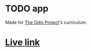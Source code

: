 # TODO app 

Made for [The Odin Project](https://www.theodinproject.com/lessons/node-path-javascript-todo-list)'s curriculum.

# [Live link](https://piotrnajda3000.github.io/todo-app/)

